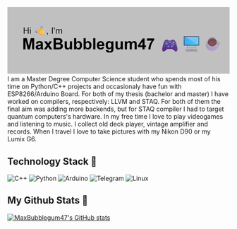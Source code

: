 [![MasterHead](https://github.com/MaxBubblegum47/MaxBubblegum47/blob/main/header.png)](https://github.com/MaxBubblegum47)
I am a Master Degree Computer Science student who spends most of his time on Python/C++ projects and occasionaly have fun with ESP8266/Arduino Board. For both of my thesis (bachelor and master) I have worked on compilers, respectively: LLVM and STAQ. For both of them the final aim was adding more backends, but for STAQ compiler I had to target quantum computers's hardware. In my free time I love to play videogames and listening to music. I collect old deck player, vintage amplifier and records. When I travel I love to take pictures with my Nikon D90 or my Lumix G6.

## Technology Stack 🧰
![C++](https://img.shields.io/badge/c++-%2300599C.svg?style=for-the-badge&logo=c%2B%2B&logoColor=white) ![Python](https://img.shields.io/badge/python-3670A0?style=for-the-badge&logo=python&logoColor=ffdd54) ![Arduino](https://img.shields.io/badge/-Arduino-00979D?style=for-the-badge&logo=Arduino&logoColor=white) ![Telegram](https://img.shields.io/badge/Telegram-2CA5E0?style=for-the-badge&logo=telegram&logoColor=white)  	![Linux](https://img.shields.io/badge/Linux-FCC624?style=for-the-badge&logo=linux&logoColor=black)

## My Github Stats 🧭

[![MaxBubblegum47's GitHub stats](https://github-readme-stats.vercel.app/api?username=MaxBubblegum47&show_icons=true&theme=dark)](https://github.com/anuraghazra/github-readme-stats)
